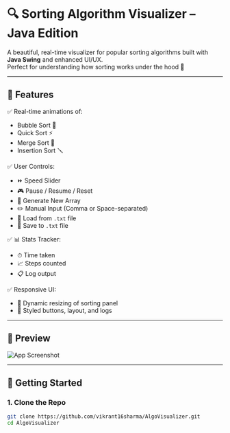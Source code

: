 # 🔍 Sorting Algorithm Visualizer – Java Edition

A beautiful, real-time visualizer for popular sorting algorithms built with **Java Swing** and enhanced UI/UX.  
Perfect for understanding how sorting works under the hood 🚀

---

## 🧠 Features

✅ Real-time animations of:
- Bubble Sort 🫧  
- Quick Sort ⚡  
- Merge Sort 🧬  
- Insertion Sort 🪛  

✅ User Controls:
- ⏩ Speed Slider
- 🎮 Pause / Resume / Reset
- 🔁 Generate New Array
- ✏️ Manual Input (Comma or Space-separated)
- 📂 Load from `.txt` file
- 💾 Save to `.txt` file

✅ 📊 Stats Tracker:
- ⏱ Time taken  
- 📈 Steps counted  
- 📋 Log output  

✅ Responsive UI:
- 🔧 Dynamic resizing of sorting panel  
- 🎨 Styled buttons, layout, and logs

---

## 📸 Preview

![App Screenshot](screenshot.png) <!-- Replace with your own image -->

---

## 🚀 Getting Started

### 1. Clone the Repo

```bash
git clone https://github.com/vikrant16sharma/AlgoVisualizer.git
cd AlgoVisualizer
